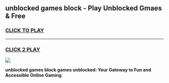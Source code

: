 
## unblocked games block - Play Unblocked Gmaes & Free
<h3>
<a href="https://premium.freeplayer.one?title=unblocked_games_block&ref=19F">CLICK TO PLAY</a></h3>
<hr>

<h3>
<a href="https://premium.freeplayer.one?title=unblocked_games_block&ref=19F">CLICK 2 PLAY</a>
  
</h3>

<a href="https://premium.freeplayer.one?title=unblocked_games_block&ref=19F/"><img src="https://clearcache.store/games.png"></a>


**unblocked games block games unblocked: Your Gateway to Fun and Accessible Online Gaming**
